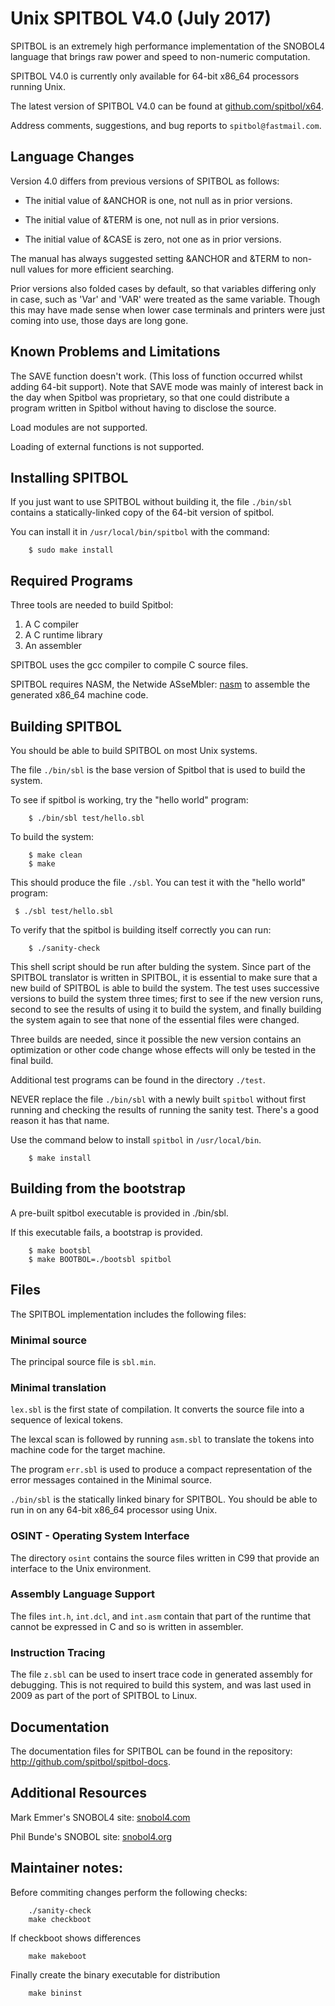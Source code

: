 # Unix SPITBOL V4.0 (July 2017)

SPITBOL is an extremely high performance implementation of the SNOBOL4 language that brings raw power and speed
to non-numeric computation.

SPITBOL V4.0 is currently only available for 64-bit x86_64 processors running Unix.  

The latest version of SPITBOL V4.0 can be found at [github.com/spitbol/x64](http://github.com/spitbol/x64).

Address comments, suggestions, and bug reports to `spitbol@fastmail.com`.

## Language Changes

Version 4.0 differs from previous versions of SPITBOL as follows:

*   The initial value of &ANCHOR is one, not null as in prior versions.

*   The initial value of &TERM is one, not null as in prior versions.

*   The initial value of &CASE is zero, not one as in prior versions.

The manual has always suggested setting &ANCHOR and &TERM to non-null values for more efficient searching.

Prior versions also folded cases by default, so that variables differing only in case, such as
'Var' and 'VAR' were treated as the same variable. Though this may have made sense when
lower case terminals and printers were just coming into use, those days are long gone.


## Known Problems and Limitations

The SAVE function doesn't work. (This loss of function occurred whilst adding 64-bit support).
Note that SAVE mode was mainly of interest back in the day when Spitbol was proprietary,
so that one could distribute a program written in Spitbol without having to disclose the source.

Load modules are not supported.

Loading of external functions is not supported.

## Installing SPITBOL

If you just want to use SPITBOL without building it, the file `./bin/sbl`
contains a statically-linked copy of the 64-bit version of spitbol.

You can install it in `/usr/local/bin/spitbol` with the command:

```
    $ sudo make install
```
## Required Programs
    
Three tools are needed to build Spitbol:

  1. A C compiler
  2. A C runtime library
  3. An assembler

SPITBOL uses the gcc compiler to compile C source files.

SPITBOL requires NASM, the Netwide ASseMbler: [nasm](http://www.nasm.us) to assemble the generated
x86_64 machine code.


## Building SPITBOL

You should be able to build SPITBOL on most Unix systems.

The file `./bin/sbl` is the base version of Spitbol that is used to build the system.  

To see if spitbol is working, try the "hello world" program:

```    
    $ ./bin/sbl test/hello.sbl
```
    
To build the system:

    
```    
    $ make clean
    $ make
```

This should produce the file `./sbl`. You can test it with the "hello world"
program:

    
   ``` 
    $ ./sbl test/hello.sbl
   ``` 

To verify that the spitbol is building itself correctly you can run:
    
```    
    $ ./sanity-check
```    
    
This shell script should be run after bulding the system. Since part of the SPITBOL translator is written
in SPITBOL, it is essential to make sure that a new build of SPITBOL is able to build the system. The test
uses successive versions to build the system three times; first to see if the new version runs, second to see the
results of using it to build the system, and finally building the system again to see that none of the essential files were changed.

Three builds are needed, since it possible the new version contains an optimization or other code change whose effects will only
be tested in the final build.

Additional test programs can be found in the directory `./test`.

NEVER replace the file `./bin/sbl` with a newly built `spitbol` without first running and checking the results of
running the sanity test.  There's a good reason it has that name.  

Use the command below to install `spitbol` in `/usr/local/bin`.
    
```    
    $ make install
```    

## Building from the bootstrap

A pre-built spitbol executable is provided in ./bin/sbl.  

If this executable fails, a bootstrap is provided.

```
    $ make bootsbl
    $ make BOOTBOL=./bootsbl spitbol
```


## Files

The SPITBOL implementation includes the following files:

### Minimal source

The principal source file is `sbl.min`.

### Minimal translation

`lex.sbl` is the first state of compilation. It converts the source file into a sequence of lexical tokens. 

The lexcal scan is followed by running `asm.sbl` to translate the tokens into machine code for the target machine.

The program `err.sbl` is used to produce a compact representation of the error messages contained in the Minimal source.

`./bin/sbl` is the statically linked binary for SPITBOL. You should be able to run in on any 64-bit x86_64 processor
using Unix.


### OSINT - Operating System Interface

The directory `osint` contains the source files written in C99 that provide an interface to the Unix
environment.

### Assembly Language Support

The files  `int.h`, `int.dcl`, and `int.asm` contain that part of the runtime that cannot be expressed in C and
so is written in assembler.

### Instruction Tracing

The file `z.sbl` can be used to insert trace code in generated assembly for debugging. This is not required to
build this system, and was last used in 2009 as part of the port of SPITBOL to Linux.

## Documentation

The documentation files for SPITBOL can be found in the repository:
http://github.com/spitbol/spitbol-docs.

## Additional Resources

Mark Emmer's SNOBOL4 site: [snobol4.com](http://snobol4.com)

Phil Bunde's SNOBOL site: [snobol4.org](http://www.snobol4.org)

## Maintainer notes:

Before commiting changes perform the following checks:

```
    ./sanity-check
    make checkboot
```

If checkboot shows differences

```
    make makeboot
```

Finally create the binary executable for distribution
```
    make bininst
```